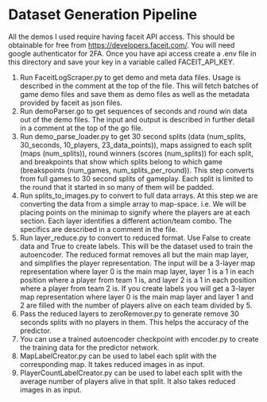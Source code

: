# Dataset Generation Pipeline

All the demos I used require having faceit API access. This should be obtainable for free from https://developers.faceit.com/. You will need google authenticator for 2FA. Once you have api access create a .env file in this directory and save your key in a variable called FACEIT_API_KEY.

1. Run FaceitLogScraper.py to get demo and meta data files. Usage is described in the comment at the top of the file. This will fetch batches of game demo files and save them as demo files as well as the metadata provided by faceit as json files.
2. Run demoParser.go to get sequences of seconds and round win data out of the demo files. The input and output is described in further detail in a comment at the top of the go file.
3. Run demo_parse_loader.py to get 30 second splits (data (num_splits, 30_seconds, 10_players, 23_data_points)), maps assigned to each split (maps (num_splits)), round winners (scores (num_splits)) for each split, and breakpoints that show which splits belong to which game (breakspoints (num_games, num_splits_per_round)). This step converts from full games to 30 second splits of gameplay. Each split is limited to the round that it started in so many of them will be padded.
4. Run  splits_to_images.py to convert to full data arrays. At this step we are converting the data from a simple array to map-space. i.e. We will be placing points on the minimap to signify where the players are at each section. Each layer identifies a different action/team combo. The specifics are described in a comment in the file.
5. Run layer_reduce.py to convert to reduced format. Use False to create data and True to create labels. This will be the dataset used to train the autoencoder. The reduced format removes all but the main map layer, and simplifies the player representation. The input will be a 3-layer map representation where layer 0 is the main map layer, layer 1 is a 1 in each position where a player from team 1 is, and layer 2 is a 1 in each position where a player from team 2 is. If you create labels you will get a 3-layer map representation where layer 0 is the main map layer and layer 1 and 2 are filled with the number of players alive on each team divided by 5. 
6. Pass the reduced layers to zeroRemover.py to generate remove 30 seconds splits with no players in them. This helps the accuracy of the predictor.
7. You can use a trained autoencoder checkpoint with encoder.py to create the training data for the predictor network.
8. MapLabelCreator.py can be used to label each split with the corresponding map. It takes reduced images in as input.
9. PlayerCountLabelCreator.py can be used to label each split with the average number of players alive in that split. It also takes reduced images in as input.